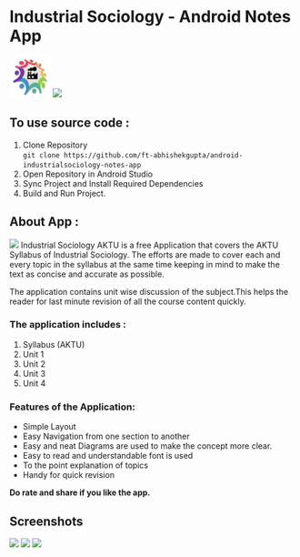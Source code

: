 # Industrial Sociology - Android Notes App
![](./logo.png) 
<a href="https://play.google.com/store/apps/details?id=com.notes.is_aktu"><img src="https://play.google.com/intl/en_us/badges/images/generic/en_badge_web_generic.png" height="75"></a>

## To use source code : 
1. Clone Repository <br>
```git clone https://github.com/ft-abhishekgupta/android-industrialsociology-notes-app```
1. Open Repository in Android Studio
1. Sync Project and Install Required Dependencies
1. Build and Run Project.

## About App :
![](./promo.png) 
Industrial Sociology AKTU is a free Application that covers the AKTU Syllabus of Industrial Sociology. The efforts are made to cover each and every topic in the syllabus at the same time keeping in mind to make the text as concise and accurate as possible.

The application contains unit wise discussion of the subject.This helps the reader for last minute revision of all the course content quickly.

### The application includes :
1. Syllabus (AKTU)
1. Unit 1
1. Unit 2
1. Unit 3
1. Unit 4

### Features of the Application:
* Simple Layout
* Easy Navigation from one section to another
* Easy and neat Diagrams are used to make the concept more clear.
* Easy to read and understandable font is used
* To the point explanation of topics
* Handy for quick revision

**Do rate and share if you like the app.**
## Screenshots
![](./Screenshot1.png)
![](./Screenshot2.png)
![](./Screenshot3.png)